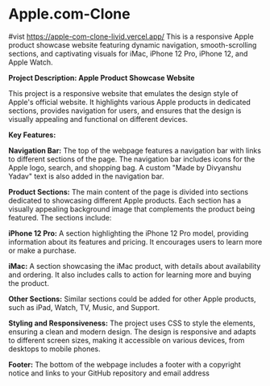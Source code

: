 # Apple.com-Clone

#vist https://apple-com-clone-livid.vercel.app/
This is a responsive Apple product showcase website featuring dynamic navigation, smooth-scrolling sections, and captivating visuals for iMac, iPhone 12 Pro, iPhone 12, and Apple Watch.

**Project Description: Apple Product Showcase Website**

This project is a responsive website that emulates the design style of Apple's official website. It highlights various Apple products in dedicated sections, provides navigation for users, and ensures that the design is visually appealing and functional on different devices.

**Key Features:**

**Navigation Bar:** The top of the webpage features a navigation bar with links to different sections of the page. The navigation bar includes icons for the Apple logo, search, and shopping bag. A custom "Made by Divyanshu Yadav" text is also added in the navigation bar.

**Product Sections:** The main content of the page is divided into sections dedicated to showcasing different Apple products. Each section has a visually appealing background image that complements the product being featured. The sections include:

**iPhone 12 Pro:** A section highlighting the iPhone 12 Pro model, providing information about its features and pricing. It encourages users to learn more or make a purchase.

**iMac:** A section showcasing the iMac product, with details about availability and ordering. It also includes calls to action for learning more and buying the product.

**Other Sections:** Similar sections could be added for other Apple products, such as iPad, Watch, TV, Music, and Support.

**Styling and Responsiveness:** The project uses CSS to style the elements, ensuring a clean and modern design. The design is responsive and adapts to different screen sizes, making it accessible on various devices, from desktops to mobile phones.

**Footer:** The bottom of the webpage includes a footer with a copyright notice and links to your GitHub repository and email address
